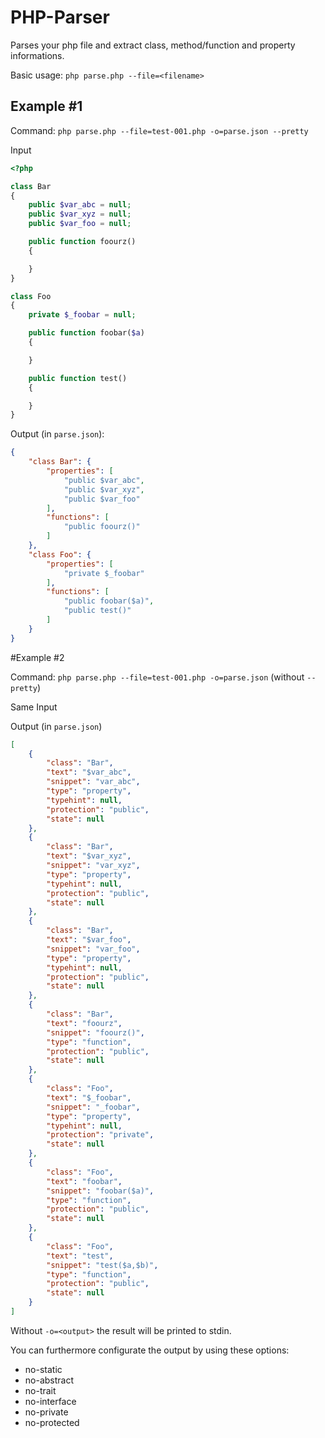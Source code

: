 # PHP-Parser

Parses your php file and extract class, method/function and property informations.

Basic usage: `php parse.php --file=<filename>`

## Example #1

Command: `php parse.php --file=test-001.php -o=parse.json --pretty`

Input
```php
<?php

class Bar
{
    public $var_abc = null;
    public $var_xyz = null;
    public $var_foo = null;

    public function foourz()
    {

    }
}

class Foo
{
    private $_foobar = null;

    public function foobar($a)
    {

    }

    public function test()
    {

    }
}
```

Output (in `parse.json`):
```json
{
    "class Bar": {
        "properties": [
            "public $var_abc",
            "public $var_xyz",
            "public $var_foo"
        ],
        "functions": [
            "public foourz()"
        ]
    },
    "class Foo": {
        "properties": [
            "private $_foobar"
        ],
        "functions": [
            "public foobar($a)",
            "public test()"
        ]
    }
}
```

#Example #2

Command: `php parse.php --file=test-001.php -o=parse.json` (without `--pretty`)

Same Input

Output (in `parse.json`)

```json
[
    {
        "class": "Bar",
        "text": "$var_abc",
        "snippet": "var_abc",
        "type": "property",
        "typehint": null,
        "protection": "public",
        "state": null
    },
    {
        "class": "Bar",
        "text": "$var_xyz",
        "snippet": "var_xyz",
        "type": "property",
        "typehint": null,
        "protection": "public",
        "state": null
    },
    {
        "class": "Bar",
        "text": "$var_foo",
        "snippet": "var_foo",
        "type": "property",
        "typehint": null,
        "protection": "public",
        "state": null
    },
    {
        "class": "Bar",
        "text": "foourz",
        "snippet": "foourz()",
        "type": "function",
        "protection": "public",
        "state": null
    },
    {
        "class": "Foo",
        "text": "$_foobar",
        "snippet": "_foobar",
        "type": "property",
        "typehint": null,
        "protection": "private",
        "state": null
    },
    {
        "class": "Foo",
        "text": "foobar",
        "snippet": "foobar($a)",
        "type": "function",
        "protection": "public",
        "state": null
    },
    {
        "class": "Foo",
        "text": "test",
        "snippet": "test($a,$b)",
        "type": "function",
        "protection": "public",
        "state": null
    }
]
```

Without `-o=<output>` the result will be printed to stdin.

You can furthermore configurate the output by using these options:
 - no-static
 - no-abstract
 - no-trait
 - no-interface
 - no-private
 - no-protected
